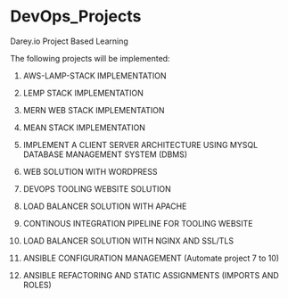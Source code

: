 # DevOps_Projects
Darey.io Project Based Learning 

The following projects will be implemented:

1. AWS-LAMP-STACK IMPLEMENTATION

2. LEMP STACK IMPLEMENTATION

3. MERN WEB STACK IMPLEMENTATION

4. MEAN STACK IMPLEMENTATION

5. IMPLEMENT A CLIENT SERVER ARCHITECTURE USING MYSQL DATABASE MANAGEMENT SYSTEM (DBMS)

6. WEB SOLUTION WITH WORDPRESS

7. DEVOPS TOOLING WEBSITE SOLUTION

8. LOAD BALANCER SOLUTION WITH APACHE

9. CONTINOUS INTEGRATION PIPELINE FOR TOOLING WEBSITE

10. LOAD BALANCER SOLUTION WITH NGINX AND SSL/TLS

11. ANSIBLE CONFIGURATION MANAGEMENT (Automate project 7 to 10)

12. ANSIBLE REFACTORING AND STATIC ASSIGNMENTS (IMPORTS AND ROLES)
